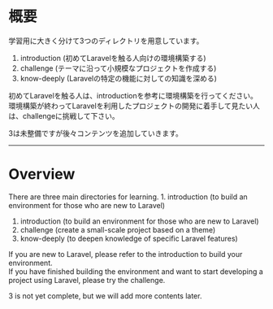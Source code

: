 # 概要
学習用に大きく分けて3つのディレクトリを用意しています。
1. introduction (初めてLaravelを触る人向けの環境構築する)
2. challenge (テーマに沿って小規模なプロジェクトを作成する)
3. know-deeply (Laravelの特定の機能に対しての知識を深める)

初めてLaravelを触る人は、introductionを参考に環境構築を行ってください。  
環境構築が終わってLaravelを利用したプロジェクトの開発に着手して見たい人は、challengeに挑戦して下さい。

3は未整備ですが後々コンテンツを追加していきます。

---

# Overview
There are three main directories for learning. 1. introduction (to build an environment for those who are new to Laravel)
1. introduction (to build an environment for those who are new to Laravel)
2. challenge (create a small-scale project based on a theme)
3. know-deeply (to deepen knowledge of specific Laravel features)

If you are new to Laravel, please refer to the introduction to build your environment.  
If you have finished building the environment and want to start developing a project using Laravel, please try the challenge.

3 is not yet complete, but we will add more contents later.
